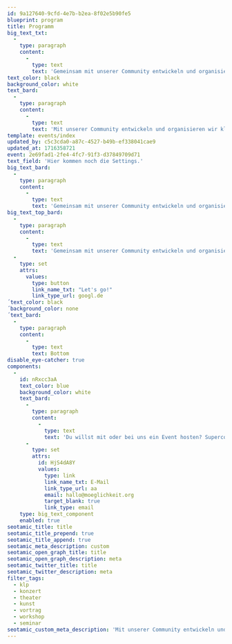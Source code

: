 ```yaml
---
id: 9a127640-9cfd-4e7b-b2ea-8f02e5b90fe5
blueprint: program
title: Programm
big_text_txt:
  -
    type: paragraph
    content:
      -
        type: text
        text: 'Gemeinsam mit unserer Community entwickeln und organisieren wir viele kleine und große Veranstaltungen im Jahr. Entdecke die kommenden Events und sei dabei. Wir freuen uns auf dich!'
text_color: black
background_color: white
text_bard:
  -
    type: paragraph
    content:
      -
        type: text
        text: 'Mit unserer Community entwickeln und organisieren wir kleine und große Veranstaltungen. Entdecke die kommenden Events und sei dabei. Wir freuen uns auf dich!'
template: events/index
updated_by: c5c3cda0-a87c-4527-b49b-ef338041cae9
updated_at: 1716358721
event: 2e69fad1-2fe4-4fc7-91f3-d37849709d71
text_field: 'Hier kommen noch die Settings.'
big_text_bard:
  -
    type: paragraph
    content:
      -
        type: text
        text: 'Gemeinsam mit unserer Community entwickeln und organisieren wir viele kleine und große Veranstaltungen im Jahr. Entdecke die kommenden Events und sei dabei. Wir freuen uns auf dich!'
big_text_top_bard:
  -
    type: paragraph
    content:
      -
        type: text
        text: 'Gemeinsam mit unserer Community entwickeln und organisieren wir viele kleine und große Veranstaltungen im Jahr. Entdecke die kommenden Events und sei dabei. Wir freuen uns auf dich!'
  -
    type: set
    attrs:
      values:
        type: button
        link_name_txt: "Let's go!"
        link_type_url: googl.de
´text_color: black
´background_color: none
´text_bard:
  -
    type: paragraph
    content:
      -
        type: text
        text: Bottom
disable_eye-catcher: true
components:
  -
    id: nRxcc3aA
    text_color: blue
    background_color: white
    text_bard:
      -
        type: paragraph
        content:
          -
            type: text
            text: 'Du willst mit oder bei uns ein Event hosten? Supercool dann schreib uns ne'
      -
        type: set
        attrs:
          id: HjS4dA8Y
          values:
            type: link
            link_name_txt: E-Mail
            link_type_url: aa
            email: hallo@moeglichkeit.org
            target_blank: true
            link_type: email
    type: big_text_component
    enabled: true
seotamic_title: title
seotamic_title_prepend: true
seotamic_title_append: true
seotamic_meta_description: custom
seotamic_open_graph_title: title
seotamic_open_graph_description: meta
seotamic_twitter_title: title
seotamic_twitter_description: meta
filter_tags:
  - klp
  - konzert
  - theater
  - kunst
  - vortrag
  - workshop
  - seminar
seotamic_custom_meta_description: 'Mit unserer Community entwickeln und organisieren wir kleine und große Veranstaltungen. Entdecke die kommenden Events und sei dabei. Wir freuen uns auf dich!'
---
```

